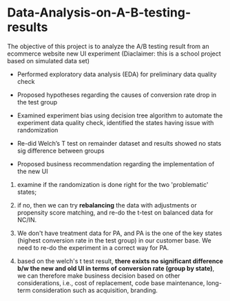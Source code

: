 # Data-Analysis-on-A-B-testing-results

The objective of this project is to analyze the A/B testing result from an ecommerce website new UI experiment 
(Diaclaimer: this is a school project based on  simulated data set)

- Performed exploratory data analysis (EDA) for preliminary data quality check 

- Proposed hypotheses regarding the causes of conversion rate drop in the test group

- Examined experiment bias using decision tree algorithm to automate the experiment data quality check, identified the states having issue with randomization 

- Re-did Welch’s T test on remainder dataset and results showed no stats sig difference between groups

- Proposed business recommendation regarding the implementation of the new UI

1) examine if the randomization is done right for the two 'problematic' states;

2) if no, then we can try **rebalancing** the data with adjustments or propensity score matching, and re-do the t-test on balanced data for NC/IN.

3) We don't have treatment data for PA, and PA is the one of the key states (highest conversion rate in the test group) in our customer base. We need to re-do the experiment in a correct way for PA.

4) based on the welch's t test result, **there exixts no significant difference b/w the new and old UI in terms of conversion rate (group by state)**, we can therefore make business decision based on other considerations, i.e., cost of replacement, code base maintenance, long-term consideration such as acquisition, branding.
